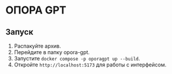 # ОПОРА GPT

## Запуск
1. Распакуйте архив.
2. Перейдите в папку opora-gpt.
3. Запустите `docker compose -p oporagpt up --build`.
4. Откройте `http://localhost:5173` для работы с интерфейсом.
